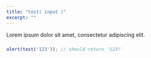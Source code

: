 ```yaml
---
title: "test( input )"
excerpt: ""
---
```

Lorem ipsum dolor sit amet, consectetur adipiscing elit.

##### 
```javascript
alert(test('123')); // should return '123!'
```
